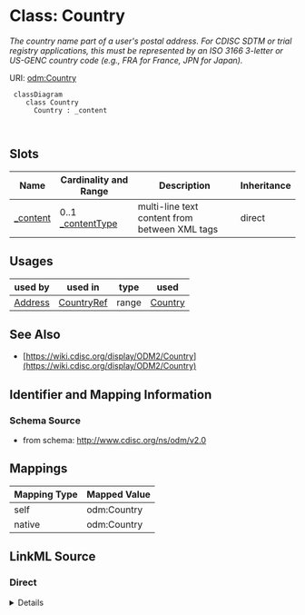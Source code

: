 # Class: Country


_The country name part of a user's postal address. For CDISC SDTM or trial registry applications, this must be represented by an ISO 3166 3-letter or US-GENC country code (e.g., FRA for France, JPN for Japan)._





URI: [odm:Country](http://www.cdisc.org/ns/odm/v2.0/Country)



```mermaid
 classDiagram
    class Country
      Country : _content
        
      
```




<!-- no inheritance hierarchy -->


## Slots

| Name | Cardinality and Range | Description | Inheritance |
| ---  | --- | --- | --- |
| [_content](_content.md) | 0..1 <br/> [_contentType](_contentType.md) | multi-line text content from between XML tags | direct |





## Usages

| used by | used in | type | used |
| ---  | --- | --- | --- |
| [Address](Address.md) | [CountryRef](CountryRef.md) | range | [Country](Country.md) |






## See Also

* [https://wiki.cdisc.org/display/ODM2/Country](https://wiki.cdisc.org/display/ODM2/Country)

## Identifier and Mapping Information







### Schema Source


* from schema: http://www.cdisc.org/ns/odm/v2.0





## Mappings

| Mapping Type | Mapped Value |
| ---  | ---  |
| self | odm:Country |
| native | odm:Country |





## LinkML Source

<!-- TODO: investigate https://stackoverflow.com/questions/37606292/how-to-create-tabbed-code-blocks-in-mkdocs-or-sphinx -->

### Direct

<details>
```yaml
name: Country
description: The country name part of a user's postal address. For CDISC SDTM or trial
  registry applications, this must be represented by an ISO 3166 3-letter or US-GENC
  country code (e.g., FRA for France, JPN for Japan).
from_schema: http://www.cdisc.org/ns/odm/v2.0
see_also:
- https://wiki.cdisc.org/display/ODM2/Country
slots:
- _content
slot_usage:
  range:
    name: range
    id_prefixes:
    - text
class_uri: odm:Country

```
</details>

### Induced

<details>
```yaml
name: Country
description: The country name part of a user's postal address. For CDISC SDTM or trial
  registry applications, this must be represented by an ISO 3166 3-letter or US-GENC
  country code (e.g., FRA for France, JPN for Japan).
from_schema: http://www.cdisc.org/ns/odm/v2.0
see_also:
- https://wiki.cdisc.org/display/ODM2/Country
slot_usage:
  range:
    name: range
    id_prefixes:
    - text
attributes:
  name: _content
  description: multi-line text content from between XML tags
  from_schema: http://www.cdisc.org/ns/odm/v2.0
  rank: 1000
  alias: _content
  owner: Country
  domain_of:
  - TranslatedText
  - CheckValue
  - Code
  - WorkflowEnd
  - UserName
  - Prefix
  - Suffix
  - FullName
  - GivenName
  - FamilyName
  - StreetName
  - HouseNumber
  - City
  - StateProv
  - Country
  - PostalCode
  - OtherText
  - Meaning
  - LegalReason
  - DateTimeStamp
  - ReasonForChange
  - SourceID
  - FlagValue
  - FlagType
  - Value
  range: _contentType
  inlined: true
class_uri: odm:Country

```
</details>